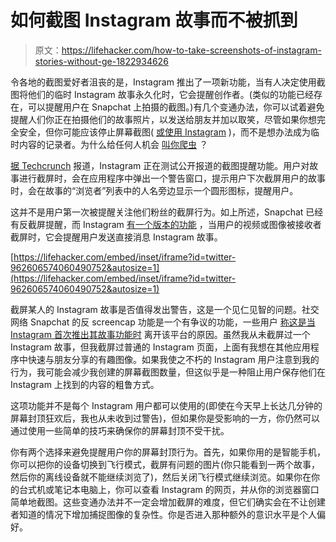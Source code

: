 # 如何截图 Instagram 故事而不被抓到

> 原文：<https://lifehacker.com/how-to-take-screenshots-of-instagram-stories-without-ge-1822934626>

令各地的截图爱好者沮丧的是，Instagram 推出了一项新功能，当有人决定使用截图将他们的临时 Instagram 故事永久化时，它会提醒创作者。(类似的功能已经存在，可以提醒用户在 Snapchat 上拍摄的截图。)有几个变通办法，你可以试着避免提醒人们你正在拍摄他们的故事照片，以发送给朋友并加以取笑，尽管如果你想完全安全，但你可能应该停止屏幕截图( [或使用 Instagram](https://lifehacker.com/your-instagram-posts-may-offer-warning-signs-of-depress-1797821497) )，而不是想办法成为临时内容的记录者。为什么给任何人机会 [叫你爬虫](https://lifehacker.com/how-to-keep-your-social-media-creeping-private-1797903945) ？



[据 Techcrunch](https://techcrunch.com/2018/02/11/instagram-is-testing-screenshot-alerts-for-stories/?ncid=rss) 报道，Instagram 正在测试公开报道的截图提醒功能。用户对故事进行截屏时，会在应用程序中弹出一个警告窗口，提示用户下次截屏用户的故事时，会在故事的“浏览者”列表中的人名旁边显示一个圆形图标，提醒用户。

这并不是用户第一次被提醒关注他们粉丝的截屏行为。如上所述，Snapchat 已经有反截屏提醒，而 Instagram [有一个版本的功能](http://www.esquire.com/news-politics/news/a51002/instagram-screenshots/?src=socialflowTW) ，当用户的视频或图像被接收者截屏时，它会提醒用户发送直接消息 Instagram 故事。

 [https://lifehacker.com/embed/inset/iframe?id=twitter-962606574060490752&autosize=1](https://lifehacker.com/embed/inset/iframe?id=twitter-962606574060490752&autosize=1) 

截屏某人的 Instagram 故事是否值得发出警告，这是一个见仁见智的问题。社交网络 Snapchat 的反 screencap 功能是一个有争议的功能，一些用户 [称这是当 Instagram 首次推出其故事功能时](https://www.theverge.com/2018/2/12/17003104/instagram-alert-screenshot-story) 离开该平台的原因。虽然我从未截屏过一个 Instagram 故事，但我截屏过普通的 Instagram 页面，上面有我想在其他应用程序中快速与朋友分享的有趣图像。如果我使之不朽的 Instagram 用户注意到我的行为，我可能会减少我创建的屏幕截图数量，但这似乎是一种阻止用户保存他们在 Instagram 上找到的内容的粗鲁方式。

这项功能并不是每个 Instagram 用户都可以使用的(即使在今天早上长达几分钟的屏幕封顶狂欢后，我也从未收到过警告)，但如果你是受影响的一方，你仍然可以通过使用一些简单的技巧来确保你的屏幕封顶不受干扰。

你有两个选择来避免提醒用户你的屏幕封顶行为。首先，如果你用的是智能手机，你可以把你的设备切换到飞行模式，截屏有问题的图片(你只能看到一两个故事，然后你的离线设备就不能继续浏览了)，然后关闭飞行模式继续浏览。如果你在你的台式机或笔记本电脑上，你可以查看 Instagram 的网页，并从你的浏览器窗口简单地截图。这些变通办法并不一定会增加截屏的难度，但它们确实会在不让创建者知道的情况下增加捕捉图像的复杂性。你是否进入那种额外的意识水平是个人偏好。